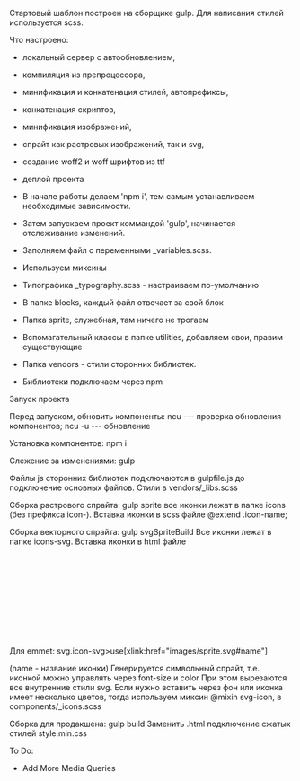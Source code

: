 Стартовый шаблон построен на сборщике gulp.
Для написания стилей используется scss.

Что настроено:
- локальный сервер с автообновлением,
- компиляция из препроцессора,
- минификация и конкатенация стилей, автопрефиксы,
- конкатенация скриптов,
- минификация изображений,
- спрайт как растровых изображений, так и svg,
- создание woff2 и woff шрифтов из ttf
- деплой проекта

- В начале работы делаем 'npm i', тем самым устанавливаем необходимые зависимости.
- Затем запускаем проект коммандой 'gulp', начинается отслеживание изменений.
- Заполняем файл с переменными _variables.scss.
- Используем миксины
- Типографика _typography.scss - настраиваем по-умолчанию

- В папке blocks, каждый файл отвечает за свой блок
- Папка sprite, служебная, там ничего не трогаем
- Вспомагательный классы в папке utilities, добавляем свои, правим существующие
- Папка vendors - стили сторонних библиотек.
- Библиотеки подключаем через npm


Запуск проекта

Перед запуском, обновить компоненты:
ncu    --- проверка обновления компонентов;
ncu -u --- обновление

Установка компонентов:
npm i

Слежение за изменениями:
gulp


Файлы js сторонних библиотек подключаются в gulpfile.js до подключение основных файлов. Стили в vendors/_libs.scss


Сборка растрового спрайта:
gulp sprite
все иконки лежат в папке icons (без префикса icon-). Вставка иконки в scss файле @extend .icon-name;

Сборка векторного спрайта:
gulp svgSpriteBuild
Все иконки лежат в папке icons-svg. Вставка иконки в html файле

<svg class="icon-svg" aria-hidden="true">
    <use xlink:href="images/sprite.svg#name"></use>
</svg>

Для emmet:
svg.icon-svg>use[xlink:href="images/sprite.svg#name"]

(name - название иконки)
Генерируется символьный спрайт, т.е. иконкой можно управлять через font-size и color
При этом вырезаются все внутренние стили svg. Если нужно вставить через фон или иконка имеет несколько цветов, тогда используем миксин @mixin svg-icon, в components/_icons.scss


Сборка для продакшена:
gulp build
Заменить .html подключение сжатых стилей style.min.css



To Do:
* Add More Media Queries